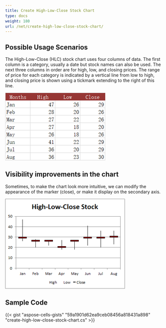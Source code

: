 ```yaml
---
title: Create High-Low-Close Stock Chart
type: docs
weight: 180
url: /net/create-high-low-close-stock-chart/
---
```


## **Possible Usage Scenarios**
The High-Low-Close (HLC) stock chart uses four columns of data. The first column is a category, usually a date but stock names can also be used. The next three columns in order are for high, low, and closing prices. The range of price for each category is indicated by a vertical line from low to high, and closing price is shown using a tickmark extending to the right of this line.

![todo:image_alt_text](sample.png)
## **Visibility improvements in the chart**
Sometimes, to make the chart look more intuitive, we can modify the appearance of the marker (close), or make it display on the secondary axis.

![todo:image_alt_text](sample2.png)
## **Sample Code**
{{< gist "aspose-cells-gists" "59a1901d62ea9ceb08456a818431a898" "create-high-low-close-stock-chart.cs" >}}
